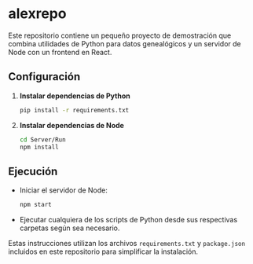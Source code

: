 # alexrepo

Este repositorio contiene un pequeño proyecto de demostración que combina utilidades de Python para datos genealógicos y un servidor de Node con un frontend en React.

## Configuración

1. **Instalar dependencias de Python**
   ```bash
   pip install -r requirements.txt
   ```

2. **Instalar dependencias de Node**
   ```bash
   cd Server/Run
   npm install
   ```

## Ejecución

- Iniciar el servidor de Node:
  ```bash
  npm start
  ```
- Ejecutar cualquiera de los scripts de Python desde sus respectivas carpetas según sea necesario.

Estas instrucciones utilizan los archivos `requirements.txt` y `package.json` incluidos en este repositorio para simplificar la instalación.
